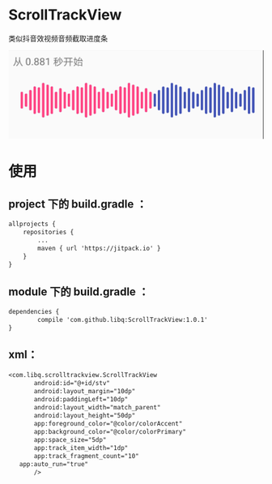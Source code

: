 # ScrollTrackView
类似抖音效视频音频截取进度条

![demo](https://github.com/libq/ScrollTrackView/blob/master/demo.png)


# 使用
## project 下的 build.gradle ：
    allprojects {
		repositories {
			...
			maven { url 'https://jitpack.io' }
		}
	}
## module 下的 build.gradle ：
    dependencies {
	        compile 'com.github.libq:ScrollTrackView:1.0.1'
	}
	
## xml：
 ```
 <com.libq.scrolltrackview.ScrollTrackView
        android:id="@+id/stv"
        android:layout_margin="10dp"
        android:paddingLeft="10dp"
        android:layout_width="match_parent"
        android:layout_height="50dp"
        app:foreground_color="@color/colorAccent"
        app:background_color="@color/colorPrimary"
        app:space_size="5dp"
        app:track_item_width="1dp"
        app:track_fragment_count="10"
	app:auto_run="true"
        />
```
  

